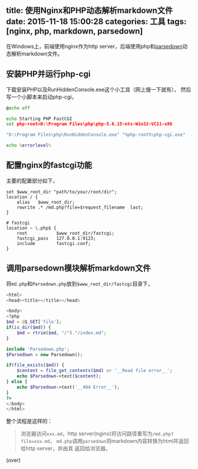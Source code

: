 ﻿title: 使用Nginx和PHP动态解析markdown文件
date: 2015-11-18 15:00:28
categories: 工具
tags: [nginx, php, markdown, parsedown]
---

在Windows上，前端使用nginx作为http server，后端使用php和[parsedown](http://www.parsedown.org)动态解析markdown文件。

<!-- more -->

## 安装PHP并运行php-cgi
下载安装PHP以及RunHiddenConsole.exe这个小工具（网上搜一下就有），
然后写一个小脚本来启动php-cgi，

```bat
@echo off

echo Starting PHP FastCGI
set php-root=D:\Program Files\php\php-5.6.15-nts-Win32-VC11-x86

"D:\Program Files\php\RunHiddenConsole.exe" "%php-root%\php-cgi.exe"  -b 127.0.0.1:9123  -c "%php-root%\php.ini"

echo %errorlevel%
```

## 配置nginx的fastcgi功能
主要的配置部分如下，

```
set $www_root_dir "path/to/your/root/dir";
location / {
	alias   $www_root_dir;			
	rewrite .* /md.php?file=$request_filename  last;
}

# fastcgi
location ~ \.php$ {
	root		   $www_root_dir/fastcgi;
	fastcgi_pass   127.0.0.1:9123;
	include        fastcgi.conf;
}
```

## 调用parsedown模块解析markdown文件
将`md.php`和`Parsedown.php`放到`$www_root_dir/fastcgi`目录下，

```php md.php
<html>
<head><title></title></head>

<body>
<?php
$md = @$_GET['file'];
if(is_dir($md)) {
	$md = rtrim($md, "/")."/index.md";
}

include 'Parsedown.php';
$Parsedown = new Parsedown();

if(file_exists($md)) {
	$content = file_get_contents($md) or '__Read file error__';
	echo $Parsedown->text($content);
} else {
	echo $Parsedown->text('__404 Error__');
}
?>
</body>
</html>
```

整个流程是这样的：
> 浏览器访问`xxx.md`，http server(nginx)将访问路径重写为`/md.php?file=xxx.md`，
> `md.php`调用`parsedown`将markdown内容转换为html并返回给http server，并由其
> 返回给浏览器。

(over)